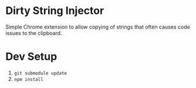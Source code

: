 # Dirty String Injector

Simple Chrome extension to allow copying of strings that often causes code issues to the clipboard.

# Dev Setup
1. `git submodule update`
1. `npm install`